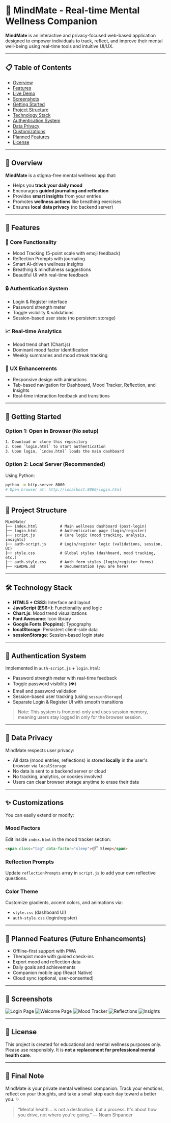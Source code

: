 
# 🧠 MindMate - Real-time Mental Wellness Companion

**MindMate** is an interactive and privacy-focused web-based application designed to empower individuals to track, reflect, and improve their mental well-being using real-time tools and intuitive UI/UX.

---

## 📋 Table of Contents
- [Overview](#overview)
- [Features](#features)
- [Live Demo](#live-demo)
- [Screenshots](#screenshots)
- [Getting Started](#getting-started)
- [Project Structure](#project-structure)
- [Technology Stack](#technology-stack)
- [Authentication System](#authentication-system)
- [Data Privacy](#data-privacy)
- [Customizations](#customizations)
- [Planned Features](#planned-features)
- [License](#license)

---

## 🧭 Overview

**MindMate** is a stigma-free mental wellness app that:
- Helps you **track your daily mood**
- Encourages **guided journaling and reflection**
- Provides **smart insights** from your entries
- Promotes **wellness actions** like breathing exercises
- Ensures **local data privacy** (no backend server)

---

## 🌟 Features

### 🎯 Core Functionality
- Mood Tracking (5-point scale with emoji feedback)
- Reflection Prompts with journaling
- Smart AI-driven wellness insights
- Breathing & mindfulness suggestions
- Beautiful UI with real-time feedback

### 🔒 Authentication System
- Login & Register interface
- Password strength meter
- Toggle visibility & validations
- Session-based user state (no persistent storage)

### 📈 Real-time Analytics
- Mood trend chart (Chart.js)
- Dominant mood factor identification
- Weekly summaries and mood streak tracking

### 🎨 UX Enhancements
- Responsive design with animations
- Tab-based navigation for Dashboard, Mood Tracker, Reflection, and Insights
- Real-time interaction feedback and transitions

---

## 🚀 Getting Started

### Option 1: Open in Browser (No setup)
```bash
1. Download or clone this repository
2. Open `login.html` to start authentication
3. Upon login, `index.html` loads the main dashboard
```

### Option 2: Local Server (Recommended)
Using Python:
```bash
python -m http.server 8000
# Open browser at: http://localhost:8000/login.html
```

---

## 📁 Project Structure

```
MindMate/
├── index.html          # Main wellness dashboard (post-login)
├── login.html          # Authentication page (login/register)
├── script.js           # Core logic (mood tracking, analysis, insights)
├── auth-script.js      # Login/register logic (validations, session, UI)
├── style.css           # Global styles (dashboard, mood tracking, etc.)
├── auth-style.css      # Auth form styles (login/register forms)
├── README.md           # Documentation (you are here)
```

---

## 🛠️ Technology Stack

- **HTML5 + CSS3**: Interface and layout
- **JavaScript (ES6+)**: Functionality and logic
- **Chart.js**: Mood trend visualizations
- **Font Awesome**: Icon library
- **Google Fonts (Poppins)**: Typography
- **localStorage**: Persistent client-side data
- **sessionStorage**: Session-based login state

---

## 🔐 Authentication System

Implemented in `auth-script.js` + `login.html`:
- Password strength meter with real-time feedback
- Toggle password visibility (👁️)
- Email and password validation
- Session-based user tracking (using `sessionStorage`)
- Separate Login & Register UI with smooth transitions

> Note: This system is frontend-only and uses session memory, meaning users stay logged in only for the browser session.

---

## 🔎 Data Privacy

MindMate respects user privacy:
- All data (mood entries, reflections) is stored **locally** in the user's browser via `localStorage`
- No data is sent to a backend server or cloud
- No tracking, analytics, or cookies involved
- Users can clear browser storage anytime to erase their data

---

## ✨ Customizations

You can easily extend or modify:

### Mood Factors
Edit inside `index.html` in the mood tracker section:
```html
<span class="tag" data-factor="sleep">😴 Sleep</span>
```

### Reflection Prompts
Update `reflectionPrompts` array in `script.js` to add your own reflective questions.

### Color Theme
Customize gradients, accent colors, and animations via:
- `style.css` (dashboard UI)
- `auth-style.css` (login/register)

---

## 🎯 Planned Features (Future Enhancements)

- Offline-first support with PWA
- Therapist mode with guided check-ins
- Export mood and reflection data
- Daily goals and achievements
- Companion mobile app (React Native)
- Cloud sync (optional, user-consented)

---

## 📸 Screenshots


![Login Page](image\login.png)
![Welcome Page](image\welcome.png)
![Mood Tracker](image\moodtracker.png)
![Reflections](image\reflection.png)
![Insights](image\insight.png)

---

## 📜 License

This project is created for educational and mental wellness purposes only. Please use responsibly. It is **not a replacement for professional mental health care**.

---

## 💙 Final Note

MindMate is your private mental wellness companion. Track your emotions, reflect on your thoughts, and take a small step each day toward a better you. ✨

> “Mental health… is not a destination, but a process. It's about how you drive, not where you're going.” — Noam Shpancer
